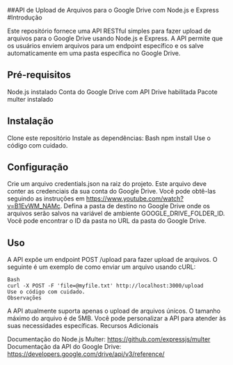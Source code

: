##API de Upload de Arquivos para o Google Drive com Node.js e Express
#Introdução

Este repositório fornece uma API RESTful simples para fazer upload de arquivos para o Google Drive usando Node.js e Express. A API permite que os usuários enviem arquivos para um endpoint específico e os salve automaticamente em uma pasta específica no Google Drive.

## Pré-requisitos

Node.js instalado
Conta do Google Drive com API Drive habilitada
Pacote multer instalado

## Instalação

Clone este repositório
Instale as dependências:
Bash
npm install
Use o código com cuidado.

## Configuração

Crie um arquivo credentials.json na raiz do projeto. Este arquivo deve conter as credenciais da sua conta do Google Drive. Você pode obtê-las seguindo as instruções em https://www.youtube.com/watch?v=B1EvWM_NAMc.
Defina a pasta de destino no Google Drive onde os arquivos serão salvos na variável de ambiente GOOGLE_DRIVE_FOLDER_ID. Você pode encontrar o ID da pasta no URL da pasta do Google Drive.

## Uso

A API expõe um endpoint POST /upload para fazer upload de arquivos. O seguinte é um exemplo de como enviar um arquivo usando cURL:
```
Bash
curl -X POST -F 'file=@myfile.txt' http://localhost:3000/upload
Use o código com cuidado.
Observações
```

A API atualmente suporta apenas o upload de arquivos únicos.
O tamanho máximo do arquivo é de 5MB.
Você pode personalizar a API para atender às suas necessidades específicas.
Recursos Adicionais

Documentação do Node.js Multer: https://github.com/expressjs/multer
Documentação da API do Google Drive: https://developers.google.com/drive/api/v3/reference/
